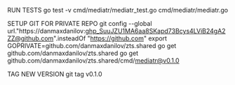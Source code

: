 RUN TESTS
go test -v cmd/mediatr/mediatr_test.go cmd/mediatr/mediatr.go

SETUP GIT FOR PRIVATE REPO
git config --global url."https://danmaxdanilov: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@github.com".insteadOf "https://github.com"
export GOPRIVATE=github.com/danmaxdanilov/zts.shared
go get github.com/danmaxdanilov/zts.shared
go get github.com/danmaxdanilov/zts.shared/cmd/mediatr@v0.1.0

TAG NEW VERSION
git tag v0.1.0